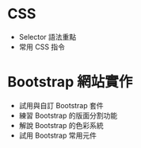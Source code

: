 # CSS
- Selector 語法重點
- 常用 CSS 指令

# Bootstrap 網站實作
- 試用與自訂 Bootstrap 套件 
- 練習 Bootstrap 的版面分割功能 
- 解說 Bootstrap 的色彩系統 
- 試用 Bootstrap 常用元件 
